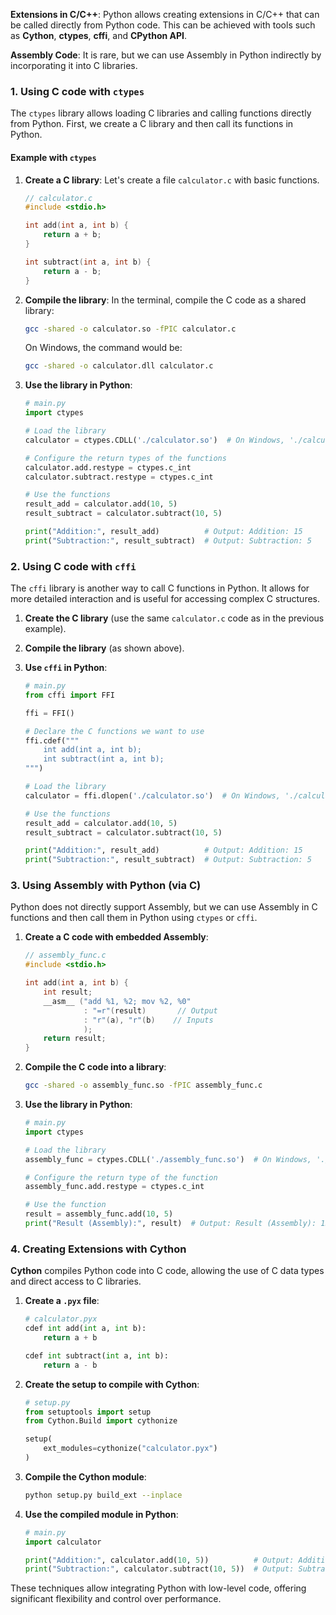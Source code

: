 **Extensions in C/C++**: Python allows creating extensions in C/C++ that can be called directly from Python code. This can be achieved with tools such as **Cython**, **ctypes**, **cffi**, and **CPython API**.

**Assembly Code**: It is rare, but we can use Assembly in Python indirectly by incorporating it into C libraries.

### 1. Using C code with `ctypes`

The `ctypes` library allows loading C libraries and calling functions directly from Python. First, we create a C library and then call its functions in Python.

#### Example with `ctypes`

1. **Create a C library**: Let's create a file `calculator.c` with basic functions.

   ```c
   // calculator.c
   #include <stdio.h>

   int add(int a, int b) {
       return a + b;
   }

   int subtract(int a, int b) {
       return a - b;
   }
   ```

2. **Compile the library**: In the terminal, compile the C code as a shared library:

   ```bash
   gcc -shared -o calculator.so -fPIC calculator.c
   ```

   On Windows, the command would be:

   ```bash
   gcc -shared -o calculator.dll calculator.c
   ```

3. **Use the library in Python**:

   ```python
   # main.py
   import ctypes

   # Load the library
   calculator = ctypes.CDLL('./calculator.so')  # On Windows, './calculator.dll'

   # Configure the return types of the functions
   calculator.add.restype = ctypes.c_int
   calculator.subtract.restype = ctypes.c_int

   # Use the functions
   result_add = calculator.add(10, 5)
   result_subtract = calculator.subtract(10, 5)

   print("Addition:", result_add)          # Output: Addition: 15
   print("Subtraction:", result_subtract)  # Output: Subtraction: 5
   ```

### 2. Using C code with `cffi`

The `cffi` library is another way to call C functions in Python. It allows for more detailed interaction and is useful for accessing complex C structures.

1. **Create the C library** (use the same `calculator.c` code as in the previous example).

2. **Compile the library** (as shown above).

3. **Use `cffi` in Python**:

   ```python
   # main.py
   from cffi import FFI

   ffi = FFI()

   # Declare the C functions we want to use
   ffi.cdef("""
       int add(int a, int b);
       int subtract(int a, int b);
   """)

   # Load the library
   calculator = ffi.dlopen('./calculator.so')  # On Windows, './calculator.dll'

   # Use the functions
   result_add = calculator.add(10, 5)
   result_subtract = calculator.subtract(10, 5)

   print("Addition:", result_add)          # Output: Addition: 15
   print("Subtraction:", result_subtract)  # Output: Subtraction: 5
   ```

### 3. Using Assembly with Python (via C)

Python does not directly support Assembly, but we can use Assembly in C functions and then call them in Python using `ctypes` or `cffi`.

1. **Create a C code with embedded Assembly**:

   ```c
   // assembly_func.c
   #include <stdio.h>

   int add(int a, int b) {
       int result;
       __asm__ ("add %1, %2; mov %2, %0"
                : "=r"(result)       // Output
                : "r"(a), "r"(b)    // Inputs
                );
       return result;
   }
   ```

2. **Compile the C code into a library**:

   ```bash
   gcc -shared -o assembly_func.so -fPIC assembly_func.c
   ```

3. **Use the library in Python**:

   ```python
   # main.py
   import ctypes

   # Load the library
   assembly_func = ctypes.CDLL('./assembly_func.so')  # On Windows, './assembly_func.dll'

   # Configure the return type of the function
   assembly_func.add.restype = ctypes.c_int

   # Use the function
   result = assembly_func.add(10, 5)
   print("Result (Assembly):", result)  # Output: Result (Assembly): 15
   ```

### 4. Creating Extensions with Cython

**Cython** compiles Python code into C code, allowing the use of C data types and direct access to C libraries.

1. **Create a `.pyx` file**:

   ```python
   # calculator.pyx
   cdef int add(int a, int b):
       return a + b

   cdef int subtract(int a, int b):
       return a - b
   ```

2. **Create the setup to compile with Cython**:

   ```python
   # setup.py
   from setuptools import setup
   from Cython.Build import cythonize

   setup(
       ext_modules=cythonize("calculator.pyx")
   )
   ```

3. **Compile the Cython module**:

   ```bash
   python setup.py build_ext --inplace
   ```

4. **Use the compiled module in Python**:

   ```python
   # main.py
   import calculator

   print("Addition:", calculator.add(10, 5))          # Output: Addition: 15
   print("Subtraction:", calculator.subtract(10, 5))  # Output: Subtraction: 5
   ```

These techniques allow integrating Python with low-level code, offering significant flexibility and control over performance.
